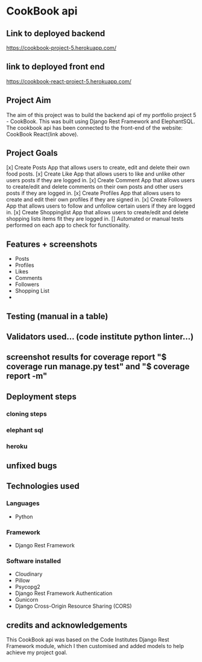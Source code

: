 # CookBook api

## Link to deployed backend
https://cookbook-project-5.herokuapp.com/

## link to deployed front end
https://cookbook-react-project-5.herokuapp.com/

## Project Aim
The aim of this project was to build the backend api of my portfolio project 5 - CookBook.
This was built using Django Rest Framework and ElephantSQL. The cookbook api has been connected to the front-end of the website: CookBook React(link above).


## Project Goals
[x] Create Posts App that allows users to create, edit and delete their own food posts.
[x] Create Like App that allows users to like and unlike other users posts if they are logged in.
[x] Create Comment App that allows users to create/edit and delete comments on their own posts and other users posts if they are logged in.
[x] Create Profiles App that allows users to create and edit their own profiles if they are signed in.
[x] Create Followers App that allows users to follow and unfollow certain users if they are logged in.
[x] Create Shoppinglist App that allows users to create/edit and delete shopping lists items fit they are logged in.
[] Automated or manual tests performed on each app to check for functionality.

## Features + screenshots
- Posts
- Profiles
- Likes
- Comments
- Followers
- Shopping List
- 

## Testing (manual in a table)

## Validators used... (code institute python linter...)
## screenshot results for coverage report "$ coverage run manage.py test" and "$ coverage report -m"

## Deployment steps
### cloning steps
### elephant sql 
### heroku

## unfixed bugs

## Technologies used
### Languages
- Python

### Framework
- Django Rest Framework

### Software installed
- Cloudinary
- Pillow
- Psycopg2
- Django Rest Framework Authentication
- Gunicorn
- Django Cross-Origin Resource Sharing (CORS)


## credits and acknowledgements
This CookBook api was based on the Code Institutes Django Rest Framework module, which I then customised and added models to help achieve my project goal.

